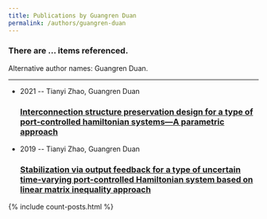 ```yaml
---
title: Publications by Guangren Duan
permalink: /authors/guangren-duan
---
```


<h3 id="number-posts">There are ... items referenced.</h3>
<p id='info-authors'>Alternative author names: Guangren Duan.</p>
<hr />
<ul class="post-list">
<li><span class='post-meta'>2021 -- Tianyi Zhao, Guangren Duan</span><h3><a class='post-link' href="{{ site.baseurl }}/interconnection-structure-preservation-design-for-a-type-of-port-controlled-hamiltonian-systems-a-parametric-approach">Interconnection structure preservation design for a type of port‐controlled hamiltonian systems—A parametric approach</a></h3></li>
<li><span class='post-meta'>2019 -- Tianyi Zhao, Guangren Duan</span><h3><a class='post-link' href="{{ site.baseurl }}/stabilization-via-output-feedback-for-a-type-of-uncertain-time-varying-port-controlled-hamiltonian-system-based-on-linear-matrix-inequality-approach">Stabilization via output feedback for a type of uncertain time-varying port-controlled Hamiltonian system based on linear matrix inequality approach</a></h3></li>

</ul>
{% include count-posts.html %}
